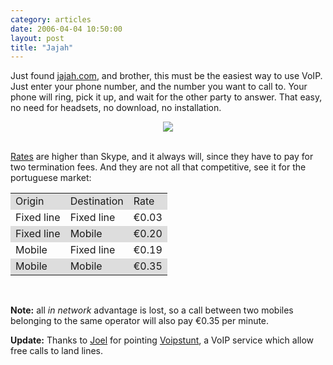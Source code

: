 ```yaml
---
category: articles
date: 2006-04-04 10:50:00
layout: post
title: "Jajah"
---
```


<p>Just found <a href="http://jajah.com/">jajah.com</a>, and brother, this must be the easiest way to use VoIP. Just enter your phone number, and the number you want to call to. Your phone will ring, pick it up, and wait for the other party to answer. That easy, no need for headsets, no download, no installation.</p><p><center><a href="http://jajah.com/"><img src="https://cdn.joaobordalo.com/images/static/blog/jajahform.png"></a></center><br></p><p><a href="http://jajah.com/info/shop/tariffs.asp?l=en">Rates</a> are higher than Skype, and it always will, since they have to pay for two termination fees. And they are not all that competitive, see it for the portuguese market:</p><p><center><table width=200>  <tr bgcolor=#dddddd>    <td>Origin</td>    <td>Destination</td>    <td>Rate</td>  <tr>    <td>Fixed line</td>    <td>Fixed line</td>    <td>&euro;0.03</td>  </tr>  <tr bgcolor=#dddddd>    <td>Fixed line</td>    <td>Mobile</td>    <td>&euro;0.20</td>  </tr>  <tr>    <td>Mobile</td>    <td>Fixed line</td>    <td>&euro;0.19</td>  </tr>  <tr bgcolor=#dddddd>    <td>Mobile</td>    <td>Mobile</td>    <td>&euro;0.35</td>  </tr></table><br></center></p><p><b>Note:</b> all <i>in network</i> advantage is lost, so a call between two mobiles belonging to the same operator will also pay &euro;0.35 per minute.</p><p><b>Update:</b> Thanks to <a href="http://paradigma.pt/ja/">Joel</a> for pointing   <a href="http://www.voipstunt.com/">Voipstunt</a>, a VoIP service which allow free calls to land lines.
